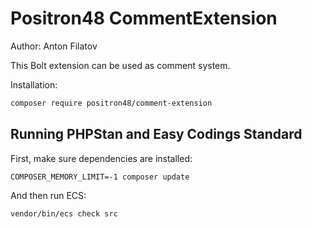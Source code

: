 # Positron48 CommentExtension

Author: Anton Filatov

This Bolt extension can be used as comment system.

Installation:

```bash
composer require positron48/comment-extension
```


## Running PHPStan and Easy Codings Standard

First, make sure dependencies are installed:

```
COMPOSER_MEMORY_LIMIT=-1 composer update
```

And then run ECS:

```
vendor/bin/ecs check src
```
